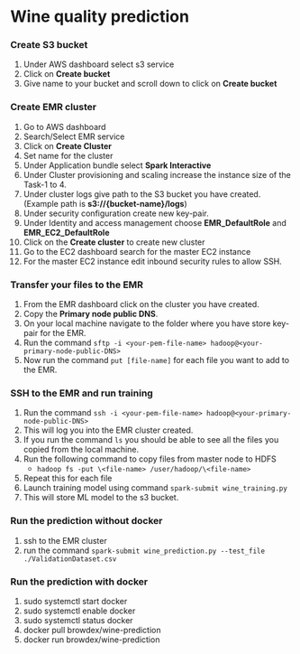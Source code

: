 # Wine quality prediction

### Create S3 bucket
1. Under AWS dashboard select s3 service
2. Click on **Create bucket**
3. Give name to your bucket and scroll down to click on **Create bucket**

### Create EMR cluster
1. Go to AWS dashboard
2. Search/Select EMR service
3. Click on **Create Cluster**
4. Set name for the cluster
5. Under Application bundle select **Spark Interactive**
6. Under Cluster provisioning and scaling increase the instance size of the Task-1 to 4.
7. Under cluster logs give path to the S3 bucket you have created. (Example path is **s3://{bucket-name}/logs**)
8. Under security configuration create new key-pair.
9. Under Identity and access management choose **EMR_DefaultRole** and **EMR_EC2_DefaultRole**
10. Click on the **Create cluster** to create new cluster
11. Go to the EC2 dashboard search for the master EC2 instance
12. For the master EC2 instance edit inbound security rules to allow SSH.

### Transfer your files to the EMR
1. From the EMR dashboard click on the cluster you have created.
2. Copy the **Primary node public DNS**.
3. On your local machine navigate to the folder where you have store key-pair for the EMR. 
4. Run the command `sftp -i <your-pem-file-name> hadoop@<your-primary-node-public-DNS>`
5. Now run the command `put [file-name]` for each file you want to add to the EMR. 

### SSH to the EMR and run training
1. Run the command `ssh -i <your-pem-file-name> hadoop@<your-primary-node-public-DNS>`
2. This will log you into the EMR cluster created.
3. If you run the command `ls` you should be able to see all the files you copied from the local machine. 
4. Run the following command to copy files from master node to HDFS
    - `hadoop fs -put \<file-name> /user/hadoop/\<file-name>`
5. Repeat this for each file
6. Launch training model using command `spark-submit wine_training.py`
7. This will store ML model to the s3 bucket. 

### Run the prediction without docker
1. ssh to the EMR cluster
2. run the command `spark-submit wine_prediction.py --test_file ./ValidationDataset.csv`

### Run the prediction with docker
1. sudo systemctl start docker
2. sudo systemctl enable docker
3. sudo systemctl status docker 
4. docker pull browdex/wine-prediction
5. docker run browdex/wine-prediction